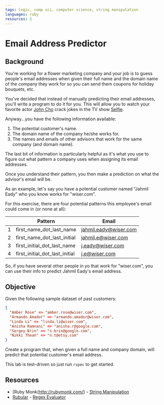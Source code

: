 ```yaml
---
tags: logic, comp sci, computer science, string manipulation
languages: ruby
resources: 2
---
```

# Email Address Predictor

## Background 

You're working for a flower marketing company and your job is to guess people's email addresses when given their full name and the domain name of the company they work for so you can send them coupons for holiday bouquets, etc.

You've decided that instead of manually predicting their email addresses, you'll write a program to do it for you. This will allow you to watch your favorite actor [John Cho](http://www.imdb.com/name/nm0158626/) crack jokes in the TV show [Selfie](http://www.hulu.com/selfie).

Anyway...you have the following information available:

1. The potential customer's name.
2. The domain name of the company he/she works for.
3. The names and emails of other advisors that work for the same company (and domain name).

The last bit of information is particularly helpful as it's what you use to figure out what pattern a company uses when assigning its email addresses.

Once you understand their pattern, you then make a prediction on what the advisor's email will be.

As an example, let's say you have a potential customer named "Jahmil Eady" who you know works for "wiser.com".

For this exercise, there are four potential patterns this employee's email could come in (or none at all):

|        | Pattern                           | Email                |
|--------|-----------------------------------|----------------------|  
|1       |first_name_dot_last_name           |jahmil.eady@wiser.com |
|2       |first_name_dot_last_initial        |jahmil.e@wiser.com    |
|3       |first_initial_dot_last_name        |j.eady@wiser.com      |
|4       |first_initial_dot_last_initial     |j.e@wiser.com         |

So, if you have several other people in yo that work for "wiser.com", you can use their info to predict Jahmil Eady's email address.

## Objective

Given the following sample dataset of past customers:

```json
{
  "Amber Rose" => "amber.rose@wiser.com",
  "Armando Amador" => "armando.amador@wiser.com",
  "Linda Li" => "linda.li@wiser.com",
  "Anisha Ramnani" => "anisha.r@google.com",
  "Sergey Brin" => "s.brin@google.com",
  "Nikki Thean" => "n.t@etsy.com"
}
```

Create a program that, when given a full name and company domain, will predict that potential customer's email address.

This lab is test-driven so just run `rspec` to get started.

## Resources
* [Ruby Monk(http://rubymonk.com/) - [String Manipulation](http://rubymonk.com/learning/books/1/chapters/5-strings/lessons/8-string-advanced)
* [Rubular](http://rubular.com/) - [Regex Evaluator](http://rubular.com/)